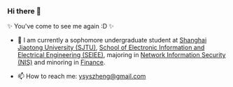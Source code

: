 ### Hi there 👋

✨ You've come to see me again :D ✨

- 📖 I am currently a sophomore undergraduate student at [Shanghai Jiaotong University (SJTU)](https://en.sjtu.edu.cn/), [School of Electronic Information and Electrical Engineering (SEIEE)](https://english.seiee.sjtu.edu.cn/), majoring in [Network Information Security (NIS)](https://english.seiee.sjtu.edu.cn/english/list/2106-1-20.htm) and minoring in [Finance](https://www.acem.sjtu.edu.cn/en/).

- 📫 How to reach me: ysyszheng@gmail.com

<!-- [![Anurag's GitHub stats](https://github-readme-stats.vercel.app/api?username=ArtistYusen&show_icons=true&theme=onedark)](https://github.com/anuraghazra/github-readme-stats). -->

<!--
**ArtistYusen/ArtistYusen** is a ✨ _special_ ✨ repository because its `README.md` (this file) appears on your GitHub profile.

Here are some ideas to get you started:

- 🔭 I’m currently working on ...
- 🌱 I’m currently learning ...
- 👯 I’m looking to collaborate on ...
- 🤔 I’m looking for help with ...
- 💬 Ask me about ...
- 📫 How to reach me: ...
- 😄 Pronouns: ...
- ⚡ Fun fact: ...
-->
